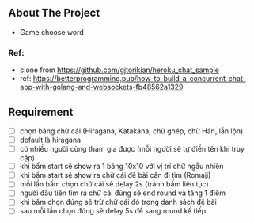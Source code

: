 <!-- ABOUT THE PROJECT -->
## About The Project
* Game choose word

### Ref:
- clone from https://github.com/gjtorikian/heroku_chat_sample
- ref: https://betterprogramming.pub/how-to-build-a-concurrent-chat-app-with-golang-and-websockets-fb48562a1329


<!-- Requirement -->
## Requirement
- [ ] chọn bảng chữ cái (Hiragana, Katakana, chữ ghép, chữ Hán, lẫn lộn)
- [ ] default là hiragana
- [ ] có nhiều người cùng tham gia được (mỗi người sẽ tự điền tên khi truy cập)
- [ ] khi bấm start sẽ show ra 1 bảng 10x10 với vị trí chữ ngẫu nhiên
- [ ] khi bấm start sẽ show ra chữ cái đề bài cần đi tìm (Romaji)
- [ ] mỗi lần bấm chọn chữ cái sẽ delay 2s (tránh bấm liên tục)
- [ ] người đầu tiên tìm ra chữ cái đúng sẽ end round và tăng 1 điểm 
- [ ] khi bấm chọn đúng sẽ trừ chữ cái đó trong danh sách đề bài
- [ ] sau mỗi lần chọn đúng sẽ delay 5s để sang round kế tiếp 

